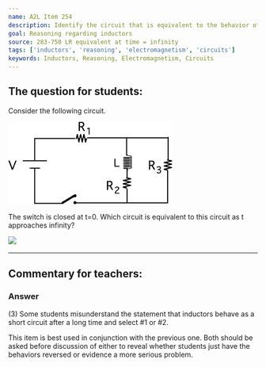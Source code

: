 ```yaml
---
name: A2L Item 254
description: Identify the circuit that is equivalent to the behavior of an RL circuit after a long time.
goal: Reasoning regarding inductors
source: 283-750 LR equivalent at time = infinity
tags: ['inductors', 'reasoning', 'electromagnetism', 'circuits']
keywords: Inductors, Reasoning, Electromagnetism, Circuits
---
```


## The question for students:

Consider the following circuit.

![Item254_fig1.gif](../images/Item254_fig1.gif)

The switch is closed at t=0. Which circuit is equivalent to this circuit
as t approaches infinity?

<div class="img-center"><img
src="/files/Item254_fig2.gif" /></div>

<hr/>

## Commentary for teachers:

### Answer

(3) Some students misunderstand the statement that inductors behave as a
short circuit after a long time and select #1 or #2.

This item is best used in conjunction with the previous one. Both should
be asked before discussion of either to reveal whether students just
have the behaviors reversed or evidence a more serious problem. 
